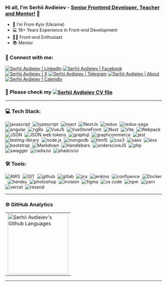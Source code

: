 ### Hi all, I'm Serhii Avdieiev - [Senior Frontend Developer, Teacher and Mentor!][vercel] 👋 

- 📍 I’m From Kyiv (Ukraine)
- 💻 18+ Years Experience in Front-end Development
- 👨‍💻 Front-end Enthusiast
- 📚 Mentor

### 🤝 Connect with me:

[<img alt="Serhii Avdieiev | LinkedIn" src="https://img.shields.io/badge/linkedin-0077B5.svg?&style=for-the-badge&logo=linkedin&logoColor=white" />][linkedin]
[<img alt="Serhii Avdieiev | Facebook" src="https://img.shields.io/badge/facebook-0077B5.svg?&style=for-the-badge&logo=facebook&logoColor=white" />][facebook]
[<img alt="Serhii Avdieiev | X" src="https://img.shields.io/badge/x-1DA1F2.svg?&style=for-the-badge&logo=x&logoColor=white" />][x]
[<img alt="Serhii Avdieiev | Telegram" src="https://img.shields.io/badge/taypyc1-26A5E4.svg?&style=for-the-badge&logo=telegram&logoColor=white" />][telegram]
[<img alt="Serhii Avdieiev | About" src="https://img.shields.io/badge/About.me-333333.svg?&style=for-the-badge&logo=aboutdotme&logoColor=white" />][about]
[<img alt="Serhii Avdieiev | Calendly" src="https://img.shields.io/badge/calendly%20me-ccc.svg?&style=for-the-badge&logo=calendly&logoColor=white)" />][calendly]

### 🤝 Please check my [<img valign=middle alt="Serhii Avdieiev CV file" src="https://img.shields.io/badge/resume-red.svg?&style=for-the-badge" />][CV]

---

### 💻 Tech Stack:

<img alt="javascript" src="https://img.shields.io/badge/javascript-F7DF1E.svg?&style=for-the-badge&logo=javascript&logoColor=fff" />&nbsp;
<img alt="typescript" src="https://img.shields.io/badge/typescript-3178C6.svg?&style=for-the-badge&logo=typescript&logoColor=fff" />&nbsp;
<img alt="react" src="https://img.shields.io/badge/react-61DAFB.svg?&style=for-the-badge&logo=react&logoColor=fff" />&nbsp;
<img alt="NextJs" src="https://img.shields.io/badge/next-000000.svg?&style=for-the-badge&logo=nextdotjs&logoColor=fff" />&nbsp;
<img alt="redux" src="https://img.shields.io/badge/redux-764ABC.svg?&style=for-the-badge&logo=redux&logoColor=fff" />&nbsp;
<img alt="redux-saga" src="https://img.shields.io/badge/redux saga-939393.svg?&style=for-the-badge&logo=redux-saga&logoColor=fff" />&nbsp;
<img alt="angular" src="https://img.shields.io/badge/angular-C21325.svg?&style=for-the-badge&logo=angular&logoColor=fff" />&nbsp;
<img alt="ngRx" src="https://img.shields.io/badge/NgRx-BA2BD2.svg?&style=for-the-badge&logo=ngrx&logoColor=fff" />&nbsp;
<img alt="VueJS" src="https://img.shields.io/badge/vue.js-26A944.svg?&style=for-the-badge&logo=vue.js&logoColor=fff" />&nbsp;
<img alt="VueStoreFront" src="https://img.shields.io/badge/vueStoreFront-26A944.svg?&style=for-the-badge&logo=VueStoreFront&logoColor=fff" />&nbsp;
<img alt="Nuxt" src="https://img.shields.io/badge/nuxt-00DC82.svg?&style=for-the-badge&logo=nuxt&logoColor=fff" />&nbsp;
<img alt="Vite" src="https://img.shields.io/badge/vite-646CFF.svg?&style=for-the-badge&logo=Vite&logoColor=fff" />&nbsp;
<img alt="Webpack" src="https://img.shields.io/badge/Webpack-8DD6F9.svg?&style=for-the-badge&logo=Webpack&logoColor=fff" />&nbsp;
<img alt="JSON" src="https://img.shields.io/badge/json-000000.svg?&style=for-the-badge&logo=JSON&logoColor=fff" />&nbsp;
<img alt="JSON web tokens" src="https://img.shields.io/badge/json%20web%20tokens-000000.svg?&style=for-the-badge&logo=JSON" />&nbsp;
<img alt="graphql" src="https://img.shields.io/badge/graphql-E10098.svg?&style=for-the-badge&logo=graphql&logoColor=fff" />&nbsp;
<img alt="graphcommerce" src="https://img.shields.io/badge/graphcommerce-007ACC.svg?&style=for-the-badge&logo=graphcommerce&logoColor=fff" />&nbsp;
<img alt="jest" src="https://img.shields.io/badge/jest-C21325.svg?&style=for-the-badge&logo=jest&logoColor=fff" />&nbsp;
<img alt="testing-library" src="https://img.shields.io/badge/rtl-D62B2A.svg?&style=for-the-badge&logo=testing-library&logoColor=fff" />&nbsp;
<img alt="node.js" src="https://img.shields.io/badge/node.js-90C53F.svg?&style=for-the-badge&logo=node.js&logoColor=fff" />&nbsp;
<img alt="mongodb" src="https://img.shields.io/badge/mongodb-26A944.svg?&style=for-the-badge&logo=mongodb&logoColor=fff" />&nbsp;
<img alt="html5" src="https://img.shields.io/badge/html5-E34F26.svg?&style=for-the-badge&logo=html5&logoColor=fff" />&nbsp;
<img alt="css3" src="https://img.shields.io/badge/css-1572B6.svg?&style=for-the-badge&logo=css3&logoColor=fff" />&nbsp;
<img alt="sass" src="https://img.shields.io/badge/sass-CF649A.svg?&style=for-the-badge&logo=sass&logoColor=fff" />&nbsp;
<img alt="less" src="https://img.shields.io/badge/less-26A944.svg?&style=for-the-badge&logo=less&logoColor=fff" />&nbsp;
<img alt="bootstrap" src="https://img.shields.io/badge/bootstrap-7610F7.svg?&style=for-the-badge&logo=bootstrap&logoColor=fff" />&nbsp;
<img alt="Markdown" src="https://img.shields.io/badge/markdown-000.svg?&style=for-the-badge&logo=markdown&logoColor=fff" />&nbsp;
<img alt="Handlebars" src="https://img.shields.io/badge/handlebarsJS-000000.svg?&style=for-the-badge&logo=handlebarsdotjs&logoColor=fff" />&nbsp;
<img alt="underscoreJS" src="https://img.shields.io/badge/underscoreJS-0371B5.svg?&style=for-the-badge&logo=underscoredotjs&logoColor=fff" />&nbsp;
<img alt="php" src="https://img.shields.io/badge/php-777BB4.svg?&style=for-the-badge&logo=php&logoColor=fff" />&nbsp;
<img alt="swagger" src="https://img.shields.io/badge/swagger-85EA2D.svg?&style=for-the-badge&logo=swagger&logoColor=fff" />&nbsp;
<img alt="radix/ui" src="https://img.shields.io/badge/radixui-161618.svg?&style=for-the-badge&logo=radix/ui&logoColor=fff" />&nbsp;
<img alt="shadcn/ui" src="https://img.shields.io/badge/shadcnui-000000.svg?&style=for-the-badge&logo=shadcn/ui&logoColor=fff" />&nbsp;

### 🛠 Tools:

<img alt="AWS" src="https://img.shields.io/badge/amazon%20web%20services-232F3E.svg?&style=for-the-badge&logo=Amazon" />&nbsp;
<img alt="GIT" src="https://img.shields.io/badge/git-F05033.svg?&style=for-the-badge&logo=git&logoColor=fff" />&nbsp;
<img alt="github" src="https://img.shields.io/badge/github-000.svg?&style=for-the-badge&logo=github&logoColor=fff" />&nbsp;
<img alt="gitlab" src="https://img.shields.io/badge/gitlab-380D75.svg?&style=for-the-badge&logo=gitlab&logoColor=fff" />&nbsp;
<img alt="jira" src="https://img.shields.io/badge/jira-2D80FF.svg?&style=for-the-badge&logo=jira&logoColor=fff" />&nbsp;
<img alt="jenkins" src="https://img.shields.io/badge/jenkins-D24939.svg?&style=for-the-badge&logo=jenkins&logoColor=fff" />&nbsp;
<img alt="confluence" src="https://img.shields.io/badge/confluence-1F4D7D.svg?&style=for-the-badge&logo=confluence&logoColor=fff" />&nbsp;
<img alt="Docker" src="https://img.shields.io/badge/docker-000.svg?&style=for-the-badge&logo=docker&logoColor=fff" />&nbsp;
<img alt="heroku" src="https://img.shields.io/badge/heroku-5920B1.svg?&style=for-the-badge&logo=heroku&logoColor=fff" />&nbsp;
<img alt="photoshop" src="https://img.shields.io/badge/photoshop-31A8FF.svg?&style=for-the-badge&logo=adobe-photoshop&logoColor=fff" />&nbsp;
<img alt="invision" src="https://img.shields.io/badge/invision-FF3267.svg?&style=for-the-badge&logo=invision&logoColor=fff" />&nbsp;
<img alt="figma" src="https://img.shields.io/badge/Figma-F24E1E.svg?&style=for-the-badge&logo=figma&logoColor=fff" />&nbsp;
<img alt="vs code" src="https://img.shields.io/badge/vs code-007ACC.svg?&style=for-the-badge&logo=visual-studio-code&logoColor=fff" />&nbsp;
<img alt="npm" src="https://img.shields.io/badge/NPM-CB3837.svg?&style=for-the-badge&logo=npm&logoColor=fff" />&nbsp;
<img alt="yarn" src="https://img.shields.io/badge/Yarn-2C8EBB.svg?&style=for-the-badge&logo=yarn&logoColor=fff" />&nbsp;
<img alt="vercel" src="https://img.shields.io/badge/vercel-000000.svg?&style=for-the-badge&logo=vercel&logoColor=fff" />&nbsp;
<img alt="resend" src="https://img.shields.io/badge/resend-000000.svg?&style=for-the-badge&logo=resend&logoColor=fff" />&nbsp;

---

### ⚙️ GitHub Analytics

<table>
  <tr>
    <td>
      <img height="195px" alt="Serhii Avdieiev's Github Languages" src="https://github-readme-stats-eight-theta.vercel.app/api/top-langs/?username=taypyc&theme=algolia&layout=compact" />
    </td>
  </tr>
</table>

---

[vercel]: https://taypyc.vercel.app
[linkedin]: https://www.linkedin.com/in/serhii-avdieiev/
[facebook]: <https://www.facebook.com/taypyc>
[x]: https://twitter.com/Serhii_Avdieiev
[telegram]: https://t.me/taypyc1
[about]: https://about.me/avdieiev
[CV]: https://taypyc.vercel.app/static/CV_Serhii.Avdieiev.pdf
[calendly]: https://calendly.com/serhii_avdieiev

